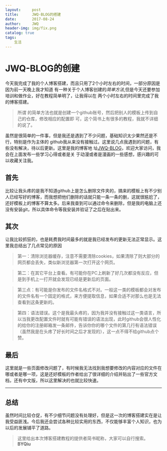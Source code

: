 ```yaml
---
layout:     post
title:      JWQ-BLOG的搭建
date:       2017-08-24
author:     JWQ
header-img: img/fix.png
catalog: true
tags:
    生活
---
```


JWQ-BLOG的创建
 =============
今天我完成了我的个人博客搭建，而且只用了2个小时左右的时间，一部分原因是因为前一天晚上我才知道
有一种关于个人博客创建的*简单方法*,但是今天还要参加培训和做作业，好在教程简单明了，让我得以在
两个小时左右的时间里完成了我的博客搭建。

>所谓 的简单方法也就是创建一个github账号，然后把别人的模板上传到自己的仓库，修改相应的配置即
可，这个简书上有很多的教程，我就不详细的说了。

虽然是很简单的一件事，但是我还是遇到了不少问题，基础知识太少果然还是不行，特别是作为主体的
github我从来没有接触过。这里说几点我遇到的问题，有些没有解决，待以后更新。这里是我的博客地
址[JWQ-BLOG](https://jwq-sy.github.io)，欢迎大家访问，我会在上面发布一些学习心得或者是关
于动漫或者是漫画的一些感想，感兴趣的可以收藏关注我。

 首先
-----
 比较让我头疼的是我不知道github上是怎么删除文件夹的，搞来的模板上有不少别人已经写好的博客，而我想把他们删除的话就只能一条一条的删，这就很尴尬了，还好模板上的博客不算太多。后来我查到可以通过命令来删除，但是我的电脑上还没有安装git，所以具体命令等我安装并验证了之后在贴出来。

 其次
-----
让我比较抓狂的，也是耗费我时间最多的就是我已经发布的更新无法正常显示。这里我总结出了几点常见的原因

>第一：清除浏览器缓存，注意不需要清除cookies，如果清除了则大部分的网页都会丢失，类似新浏览器第一次打开这个网页。

>第二：在其它平台上查看。有可能你在PC上刷新了好几次都没有反应，但是到手机上一打开就会发现已经是更新后的页面。

>第三点：有可能是你发布的文件名格式不对。一般这一类的模板都会对发布的文件名有一个固定的格式，来方便提取信息，如果合适不对那么也是无法查看到这条更新的。

>第四：语法错误。这个是我最头疼的，因为我并没有接触过这一类语言，所以当我更改配置文件时就有可能有错误的语法出现，此时github会很人性化的给你的注册邮箱发一条邮件，告诉你你的哪个文件的第几行有语法错误（虽然我是在头疼了好长时间之后才发现的），这一点不得不给github点个赞。

 最后
--------
这里就是一些页面修改问题了，有时候我无法找到我想要修改的内容对应的文件在哪或者是哪一项，这是还好模板的作者给出了很详细的介绍并贴出了一些官方文档，还有中文版，所以这里解决的也就比较快速。

***

 总结
------
虽然时间比较仓促，有不少细节问题没有处理好，但是这一次的博客搭建实在是让我受益匪浅。今后我还会尝试各种比较实用的东西，不仅能够丰富个人知识，也为以后的发展铺平了道路。

>这里给出本次博客搭建教程的提供者简书昵称，大家可以自行搜索。 **BYQiu**
